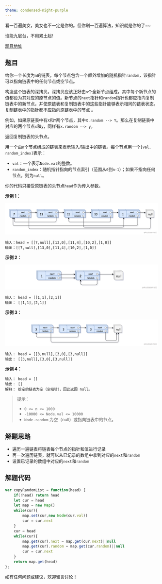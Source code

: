 ```yaml
---
theme: condensed-night-purple
---
```


看一百遍美女，美女也不一定是你的。但你刷一百遍算法，知识就是你的了~~

谁能九层台，不用累土起!

[题目地址](https://leetcode-cn.com/problems/copy-list-with-random-pointer/)


<!-- more -->

## 题目
给你一个长度为`n`的链表，每个节点包含一个额外增加的随机指针`random`，该指针可以指向链表中的任何节点或空节点。

构造这个链表的深拷贝。深拷贝应该正好由`n`个全新节点组成，其中每个新节点的值都设为其对应的原节点的值。新节点的`next`指针和`random`指针也都应指向复制链表中的新节点，并使原链表和复制链表中的这些指针能够表示相同的链表状态。复制链表中的指针都不应指向原链表中的节点 。

例如，如果原链表中有`X`和`Y`两个节点，其中`X.random --> Y`。那么在复制链表中对应的两个节点`x`和`y`，同样有`x.random --> y`。

返回复制链表的头节点。

用一个由`n`个节点组成的链表来表示输入/输出中的链表。每个节点用一个`[val, random_index]`表示：
- `val`：一个表示`Node.val`的整数。
- `random_index`：随机指针指向的节点索引（范围从`0`到`n-1`）；如果不指向任何节点，则为`null`。

你的代码只接受原链表的头节点`head`作为传入参数。

**示例 1：**

![image.png](1.png)

```
输入：head = [[7,null],[13,0],[11,4],[10,2],[1,0]]
输出：[[7,null],[13,0],[11,4],[10,2],[1,0]]
```

**示例 2：**

![image.png](2.png)

```
输入： head = [[1,1],[2,1]]
输出： [[1,1],[2,1]]
```

**示例 3：**

![image.png](3.png)

```
输入： head = [[3,null],[3,0],[3,null]]
输出： [[3,null],[3,0],[3,null]]
```

**示例 4：**

```
输入： head = []
输出： []
解释： 给定的链表为空（空指针），因此返回 null。
```

> 提示：
> - `0 <= n <= 1000`
> - `-10000 <= Node.val <= 10000`
> - `Node.random` 为空（null）或指向链表中的节点。

## 解题思路

- 遍历一遍链表将链表每个节点的指针和值进行记录
- 再一次遍历链表，就可以从已记录的数组中拿到对应的`next`和`random`
- 设置已记录的数组中对应的`next`和`random`

## 解题代码

```js
var copyRandomList = function(head) {
    if(!head) return head
    let cur = head
    let map = new Map()
    while(cur){
        map.set(cur,new Node(cur.val))
        cur = cur.next
    }
    cur = head
    while(cur){
        map.get(cur).next = map.get(cur.next)||null
        map.get(cur).random = map.get(cur.random)||null
        cur = cur.next
    }
    return map.get(head)
};
```

如有任何问题或建议，欢迎留言讨论！
